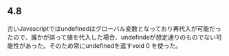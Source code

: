 ## 4.8
古いJavascriptではundefinedはグローバル変数となっており再代入が可能だったので、誰かが誤って値を代入した場合、undefindeが想定通りのものでない可能性があった。そのため常にundefinedを返すvoid 0 を使った。